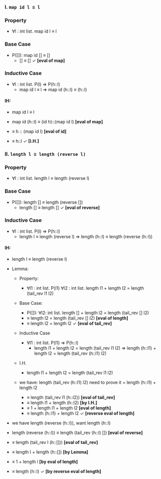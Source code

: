 ### I. ``map id l ≡ l``
### Property
+ ∀l : int list. map id l ≡ l


### Base Case
+ P([]):  map id [] ≡ []
  + [] ≡ [] ✓ **[eval of map]**

### Inductive Case
+ ∀l : int list. P(l) => P(h::l)
  +  map id l ≡ l => map id (h::l) ≡ (h::l)

#### IH:
+ map id l ≡ l

+ map id (h::l) ≡ (id h)::(map id l) **[eval of map]**
+ ≡ h :: (map id l) **[eval of id]**
+ ≡ h::l ✓ **[I.H.]**

### II. ``length l ≡ length (reverse l)``
### Property
+ ∀l : int list. length l ≡ length (reverse l)


### Base Case
+ P([]):  length [] ≡ length (reverse [])
  + length [] ≡ length [] ✓ **[eval of reverse]**

### Inductive Case
+ ∀l : int list. P(l) => P(h::l)
  +  length l ≡ length (reverse l) => length (h::l) ≡ length (reverse (h::l))

#### IH:
+ length l ≡ length (reverse l)

+ Lemma:
  + Property:
    + ∀l1 : int list. P(l1) ∀l2 : int list. length l1 + length l2 = length (tail_rev l1 l2)

  + Base Case:
    + P([]): ∀l2: int list. length [] + length l2 = length (tail_rev [] l2)
    + ≡ length l2 = length (tail_rev [] l2) **[eval of length]**
    + ≡ length l2 = length l2 ✓ **[eval of tail_rev]**

  + Inductive Case
    + ∀l1 : int list. P(l1) => P(h::l)
      + length l1 + length l2 = length (tail_rev l1 l2) => length (h::l1) + length l2 = length (tail_rev (h::l1) l2)

  + I.H.
    + length l1 + length l2 = length (tail_rev l1 l2)

  + we have: length (tail_rev (h::l1) l2) need to prove it = length (h::l1) + length l2
    + ≡ length (tail_rev l1 (h::l2)) **[eval of tail_rev]**
    + ≡ length l1 + length (h::l2) **[by I.H.]**
    + ≡ 1 + length l1 + length l2 **[eval of length]**
    + ≡ length (h::l1) + length l2 ✓ **[reverse eval of length]**

+ we have length (reverse (h::l)), want length (h::l)

+ length (reverse (h::l)) ≡ length (tail_rev (h::l) []) **[eval of reverse]**
+ ≡ length (tail_rev l (h::[])) **[eval of tail_rev]**
+ ≡ length l + length (h::[]) **[by Lemma]**
+ ≡ 1 + length l **[by eval of length]**
+ ≡ length (h::l) ✓ **[by reverse eval of length]**
